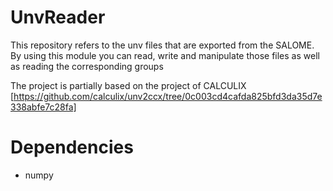 # UnvReader
This repository refers to the unv files that are exported from the SALOME. By using this module you can read, write and manipulate those files as well as reading the corresponding groups 

The project is partially based on the project of CALCULIX [https://github.com/calculix/unv2ccx/tree/0c003cd4cafda825bfd3da35d7e338abfe7c28fa]

# Dependencies

* numpy
